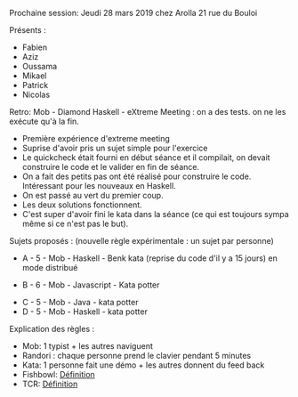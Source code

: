 Prochaine session: Jeudi 28 mars 2019 chez Arolla 21 rue du Bouloi

Présents :
- Fabien
- Aziz
- Oussama
- Mikael
- Patrick
- Nicolas

Retro: Mob - Diamond Haskell - eXtreme Meeting : on a des tests. on ne les exécute qu'à la fin. 
- Première expérience d'extreme meeting
- Suprise d'avoir pris un sujet simple pour l'exercice
- Le quickcheck était fourni en début séance et il compilait, on devait construire le code et le valider en fin de séance.
- On a fait des petits pas ont été réalisé pour construire le code. Intéressant pour les nouveaux en Haskell.
- On est passé au vert du premier coup.
- Les deux solutions fonctionnent.
- C'est super d'avoir fini le kata dans la séance (ce qui est toujours sympa même si ce n'est pas le but).

Sujets proposés :
(nouvelle règle expérimentale : un sujet par personne)
- A - 5 - Mob - Haskell - Benk kata (reprise du code d'il y a 15 jours) en mode distribué
* B - 6 - Mob - Javascript - Kata potter
- C - 5 - Mob - Java - kata potter
- D - 5 - Mob - Haskell - kata potter
 

Explication des règles :
* Mob: 1 typist + les autres naviguent
* Randori : chaque personne prend le clavier pendant 5 minutes
* Kata: 1 personne fait une démo + les autres donnent du feed back
* Fishbowl: [Définition](https://en.wikipedia.org/wiki/Fishbowl_(conversation))
* TCR: [Définition](https://medium.com/@kentbeck_7670/test-commit-revert-870bbd756864)

  
